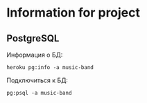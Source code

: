 # Information for project

## PostgreSQL

Информация о БД:

```
heroku pg:info -a music-band 
```

Подключиться к БД:

```
pg:psql -a music-band
```

